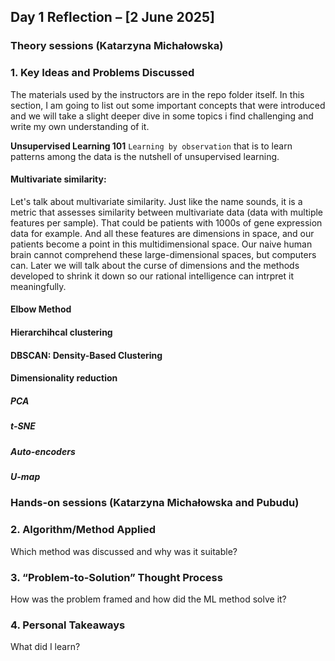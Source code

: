 ## **Day 1 Reflection – [2 June 2025]**

### Theory sessions (Katarzyna Michałowska)
### **1. Key Ideas and Problems Discussed**
The materials used by the instructors are in the repo folder itself. In this section, I am going to list out some important concepts that were introduced and we will take a slight deeper dive in some topics i find challenging and write my own understanding of it.

**Unsupervised Learning 101**
`Learning by observation` that is to learn patterns among the data is the nutshell of unsupervised learning. 

  #### Multivariate similarity:
Let's talk about multivariate similarity. Just like the name sounds, it is a metric that assesses similarity between multivariate data (data with multiple features per sample). That could be patients with 1000s of gene expression data for example.  And all these features are dimensions in space, and our patients become a point in this multidimensional space. Our naive human brain cannot comprehend these large-dimensional spaces, but computers can. Later we will talk about the curse of dimensions and the methods developed to shrink it down so our rational intelligence can intrpret it meaningfully. 


#### Elbow Method

#### Hierarchihcal clustering

#### DBSCAN: Density-Based Clustering

#### Dimensionality reduction
##### PCA
##### t-SNE
##### Auto-encoders
##### U-map

### Hands-on  sessions (Katarzyna Michałowska and Pubudu)
### **2. Algorithm/Method Applied**
Which method was discussed and why was it suitable?

### **3. “Problem-to-Solution” Thought Process**
How was the problem framed and how did the ML method solve it?

### **4. Personal Takeaways**
What did I learn?



